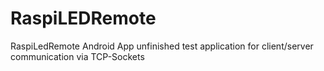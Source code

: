 # RaspiLEDRemote
RaspiLedRemote Android App
unfinished test application  for client/server communication via TCP-Sockets
